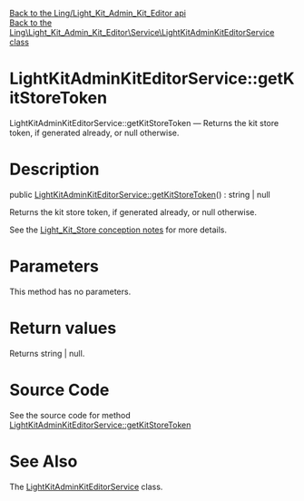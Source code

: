 [Back to the Ling/Light_Kit_Admin_Kit_Editor api](https://github.com/lingtalfi/Light_Kit_Admin_Kit_Editor/blob/master/doc/api/Ling/Light_Kit_Admin_Kit_Editor.md)<br>
[Back to the Ling\Light_Kit_Admin_Kit_Editor\Service\LightKitAdminKitEditorService class](https://github.com/lingtalfi/Light_Kit_Admin_Kit_Editor/blob/master/doc/api/Ling/Light_Kit_Admin_Kit_Editor/Service/LightKitAdminKitEditorService.md)


LightKitAdminKitEditorService::getKitStoreToken
================



LightKitAdminKitEditorService::getKitStoreToken — Returns the kit store token, if generated already, or null otherwise.




Description
================


public [LightKitAdminKitEditorService::getKitStoreToken](https://github.com/lingtalfi/Light_Kit_Admin_Kit_Editor/blob/master/doc/api/Ling/Light_Kit_Admin_Kit_Editor/Service/LightKitAdminKitEditorService/getKitStoreToken.md)() : string | null




Returns the kit store token, if generated already, or null otherwise.

See the [Light_Kit_Store conception notes](https://github.com/lingtalfi/Light_Kit_Admin_Kit_Editor/blob/master/doc/pages/conception-notes.md) for more details.




Parameters
================

This method has no parameters.


Return values
================

Returns string | null.








Source Code
===========
See the source code for method [LightKitAdminKitEditorService::getKitStoreToken](https://github.com/lingtalfi/Light_Kit_Admin_Kit_Editor/blob/master/Service/LightKitAdminKitEditorService.php#L30-L43)


See Also
================

The [LightKitAdminKitEditorService](https://github.com/lingtalfi/Light_Kit_Admin_Kit_Editor/blob/master/doc/api/Ling/Light_Kit_Admin_Kit_Editor/Service/LightKitAdminKitEditorService.md) class.



